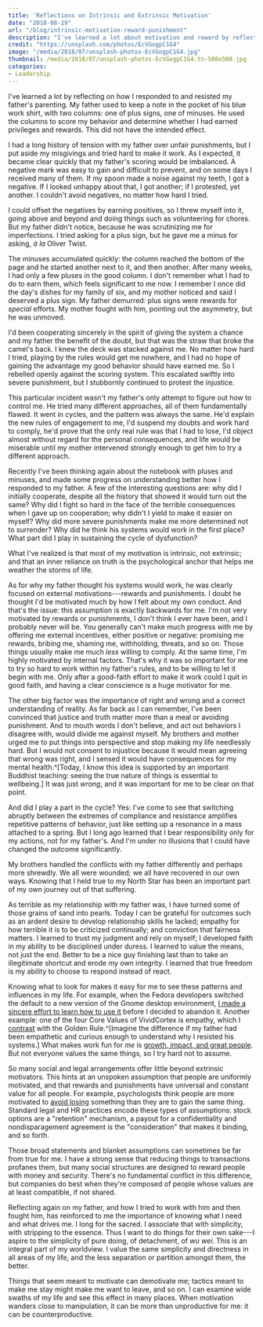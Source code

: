 ```yaml
---
title: 'Reflections on Intrinsic and Extrinsic Motivation'
date: "2018-08-19"
url: "/blog/intrinsic-motivation-reward-punishment"
description: "I've learned a lot about motivation and reward by reflecting on my father's parenting."
credit: "https://unsplash.com/photos/EcVGogpC1G4"
image: "/media/2018/07/unsplash-photos-EcVGogpC1G4.jpg"
thumbnail: /media/2018/07/unsplash-photos-EcVGogpC1G4.tn-500x500.jpg
categories:
- Leadership
---
```

I've learned a lot by reflecting on how I responded to and resisted my father's parenting.
My father used to keep a note in the pocket of his blue work shirt, with two columns: one of plus signs, one of minuses.
He used the columns to score my behavior and determine whether I had earned privileges and rewards.
This did not have the intended effect.
<!--more-->

I had a long history of tension with my father over unfair punishments, but I put aside my misgivings and tried hard to make it work.
As I expected, it became clear quickly that my father's scoring would be imbalanced.
A negative mark was easy to gain and difficult to prevent, and on some days I received many of them.
If my spoon made a noise against my teeth, I got a negative.
If I looked unhappy about that, I got another; if I protested, yet another.
I couldn't avoid negatives, no matter how hard I tried.

I could offset the negatives by earning positives, so I threw myself into it, going above and beyond and doing things such as volunteering for chores.
But my father didn't notice, because he was scrutinizing me for imperfections.
I tried asking for a plus sign, but he gave me a minus for asking, *&agrave; la* Oliver Twist.

The minuses accumulated quickly: the column reached the bottom of the page and he started another next to it, and then another.
After many weeks, I had only a few pluses in the good column.
I don't remember what I had to do to earn them, which feels significant to me now.
I remember I once did the day's dishes for my family of six, and my mother noticed and said I deserved a plus sign.
My father demurred: plus signs were rewards for *special* efforts.
My mother fought with him, pointing out the asymmetry, but he was unmoved.

I'd been cooperating sincerely in the spirit of giving the system a chance and my father the benefit of the doubt, but that was the straw that broke the camel's back.
I knew the deck was stacked against me.
No matter how hard I tried, playing by the rules would get me nowhere, and I had no hope of gaining the advantage my good behavior should have earned me.
So I rebelled openly against the scoring system.
This escalated swiftly into severe punishment, but I stubbornly continued to protest the injustice.

This particular incident wasn't my father's only attempt to figure out how to control me.
He tried many different approaches, all of them fundamentally flawed.
It went in cycles, and the pattern was always the same.
He'd explain the new rules of engagement to me, I'd suspend my doubts and work hard to comply, he'd prove that the only real rule was that I had to lose, I'd object almost without regard for the personal consequences, and life would be miserable until my mother intervened strongly enough to get him to try a different approach.

Recently I've been thinking again about the notebook with pluses and minuses, and made some progress on understanding better how I responded to my father.
A few of the interesting questions are: why did I initially cooperate, despite all the history that showed it would turn out the same?
Why did I fight so hard in the face of the terrible consequences when I gave up on cooperation; why didn't I yield to make it easier on myself?
Why did more severe punishments make me more determined not to surrender?
Why did he think his systems would work in the first place?
What part did I play in sustaining the cycle of dysfunction?

What I've realized is that most of my motivation is intrinsic, not extrinsic; and that an inner reliance on truth is the psychological anchor that helps me weather the storms of life.

As for why my father thought his systems would work, he was clearly focused on external motivations---rewards and punishments.
I doubt he thought I'd be motivated much by how I felt about my own conduct.
And that's the issue: this assumption is exactly backwards for me.
I'm not very motivated by rewards or punishments, I don't think I ever have been, and I probably never will be.
You generally can't make much progress with me by offering me external incentives, either positive or negative: promising me rewards, bribing me, shaming me, withholding, threats, and so on.
Those things usually make me much *less* willing to comply.
At the same time, I'm highly motivated by internal factors.
That's why it was so important for me to try so hard to work within my father's rules, and to be willing to let it begin with me.
Only after a good-faith effort to make it work could I quit in good faith, and having a clear conscience is a huge motivator for me.

The other big factor was the importance of right and wrong and a correct understanding of reality.
As far back as I can remember, I've been convinced that justice and truth matter more than a meal or avoiding punishment.
And to mouth words I don't believe, and act out behaviors I disagree with, would divide me against myself.
My brothers and mother urged me to put things into perspective and stop making my life needlessly hard.
But I would not consent to injustice because it would mean agreeing that wrong was right, and I sensed it would have consequences for my mental health.^[Today, I know this idea is supported by an important Buddhist teaching: seeing the true nature of things is essential to wellbeing.]
It was just *wrong*, and it was important for me to be clear on that point.

And did I play a part in the cycle?
Yes: I've come to see that switching abruptly between the extremes of compliance and resistance amplifies repetitive patterns of behavior, just like setting up a resonance in a mass attached to a spring.
But I long ago learned that I bear responsibility only for my actions, not for my father's.
And I'm under no illusions that I could have changed the outcome significantly.

My brothers handled the conflicts with my father differently and perhaps more shrewdly.
We all were wounded; we all have recovered in our own ways.
Knowing that I held true to my North Star has been an important part of my own journey out of that suffering.

As terrible as my relationship with my father was, I have turned some of those grains of sand into pearls.
Today I can be grateful for outcomes such as an ardent desire to develop relationship skills he lacked; empathy for how terrible it is to be criticized continually; and conviction that fairness matters.
I learned to trust my judgment and rely on myself; I developed faith in my ability to be disciplined under duress.
I learned to value the means, not just the end.
Better to be a nice guy finishing last than to take an illegitimate shortcut and erode my own integrity.
I learned that true freedom is my ability to choose to respond instead of react.

Knowing what to look for makes it easy for me to see these patterns and influences in my life.
For example, when the Fedora developers switched the default to a new version of the Gnome desktop environment, [I made a sincere effort to learn how to use it](/blog/2011/06/28/how-i-ended-my-trial-of-gnome-3/) before I decided to abandon it.
Another example: one of the four Core Values of VividCortex is empathy, which I [contrast](/blog/better-than-the-golden-rule/) with the Golden Rule.^[Imagine the difference if my father had been empathetic and curious enough to understand why I resisted his systems.]
What makes work fun for *me* is [growth, impact, and great people](/blog/three-keys-rewarding-career-challenge-impact-people/).
But not everyone values the same things, so I try hard not to assume.

So many social and legal arrangements offer little beyond extrinsic motivators.
This hints at an unspoken assumption that people are uniformly motivated, and that rewards and punishments have universal and constant value for all people.
For example, psychologists think people are more motivated to [avoid losing](https://en.wikipedia.org/wiki/Loss_aversion) something than they are to gain the same thing.
Standard legal and HR practices encode these types of assumptions: stock options are a "retention" mechanism, a payout for a confidentiality and nondisparagement agreement is the "consideration" that makes it binding, and so forth.

Those broad statements and blanket assumptions can sometimes be far from true for me.
I have a strong sense that reducing things to transactions profanes them, but many social structures are designed to reward people with money and security.
There's no fundamental conflict in this difference, but companies do best when they're composed of people whose values are at least compatible, if not shared.

Reflecting again on my father, and how I tried to work with him and then fought him, has reinforced to me the importance of knowing what I need and what drives me.
I long for the sacred.
I associate that with simplicity, with stripping to the essence.
Thus I want to do things for their own sake---I aspire to the simplicity of pure doing, of detachment, of _wu wei_.
This is an integral part of my worldview.
I value the same simplicity and directness in all areas of my life, and the less separation or partition amongst them, the better.

Things that seem meant to motivate can demotivate me; tactics meant to make me stay might make me want to leave, and so on.
I can examine wide swaths of my life and see this effect in many places.
When motivation wanders close to manipulation, it can be more than unproductive for me: it can be counterproductive.
